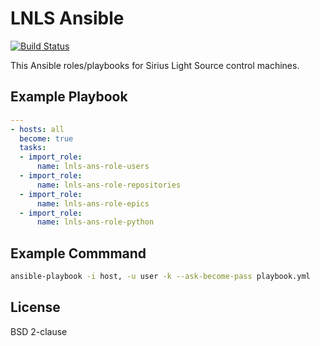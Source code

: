 LNLS Ansible
=======================

[![Build Status](https://travis-ci.org/lnls-sirius/lnls-ansible.svg)](https://travis-ci.org/lnls-sirius/lnls-ansible)

This Ansible roles/playbooks for Sirius Light Source control machines.

## Example Playbook

```yaml
---
- hosts: all
  become: true
  tasks:
  - import_role:
      name: lnls-ans-role-users
  - import_role:
      name: lnls-ans-role-repositories
  - import_role:
      name: lnls-ans-role-epics
  - import_role:
      name: lnls-ans-role-python
```

## Example Commmand

```bash
ansible-playbook -i host, -u user -k --ask-become-pass playbook.yml
```

## License

BSD 2-clause

